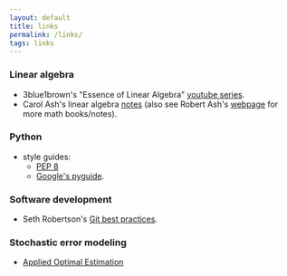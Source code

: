 ```yaml
---
layout: default
title: links
permalink: /links/
tags: links
---
```


### Linear algebra
* 3blue1brown's "Essence of Linear Algebra" [youtube series](https://www.youtube.com/playlist?list=PLZHQObOWTQDPD3MizzM2xVFitgF8hE_ab).
* Carol Ash's linear algebra [notes](https://faculty.math.illinois.edu/~ash/LinearAlg.html) (also see Robert Ash's [webpage](https://faculty.math.illinois.edu/~r-ash/) for more math books/notes).

### Python
* style guides:
    * [PEP 8](https://www.python.org/dev/peps/pep-0008/)
    * [Google's pyguide](http://google.github.io/styleguide/pyguide.html).

### Software development
* Seth Robertson's [Git best practices](http://sethrobertson.github.io/GitBestPractices/).

### Stochastic error modeling
* [Applied Optimal Estimation](http://users.isr.ist.utl.pt/~pjcro/temp/Applied%20Optimal%20Estimation%20-%20Gelb.pdf)
